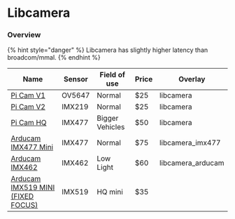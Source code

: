 # Libcamera

### Overview

{% hint style="danger" %}
Libcamera has slightly higher latency than broadcom/mmal.
{% endhint %}

| Name                                                                                                                                                                                                                                            | Sensor | Field of use    | Price |      Overlay       |
| ----------------------------------------------------------------------------------------------------------------------------------------------------------------------------------------------------------------------------------------------- | ------ | --------------- | ----- | ------------------ |
| [Pi Cam V1](https://www.raspberrypi.org/documentation/hardware/camera/)                                                                                                                                                                         | OV5647 | Normal          | $25   |  libcamera         |
| [Pi Cam V2](https://www.raspberrypi.org/documentation/hardware/camera/)                                                                                                                                                                         | IMX219 | Normal          | $25   |  libcamera         |
| [Pi Cam HQ](https://www.raspberrypi.org/documentation/hardware/camera/)                                                                                                                                                                         | IMX477 | Bigger Vehicles | $50   |  libcamera         |
| [Arducam IMX477 Mini](https://www.arducam.com/product/arducam-12mp-imx477-mini-high-quality-camera-module-for-raspberry-pi/)                                                                                                                    | IMX477 | Normal          | $75   |  libcamera_imx477  |
| [Arducam IMX462](https://www.uctronics.com/arducam-for-raspberry-pi-ultra-low-light-camera-1080p-hd-wide-angle-pivariety-camera-module-based-on-1-2-7inch-2mp-starvis-sensor-imx462-compatible-with-raspberry-pi-isp-and-gstreamer-plugin.html) | IMX462 | Low Light       | $60   |  libcamera_arducam |
| [Arducam IMX519 MINI (FIXED FOCUS)](https://www.arducam.com/product/arducam-mini-16mp-imx519-camera-module-for-raspberry-pi-zero-b0391/) | IMX519 | HQ mini      | $35  |
